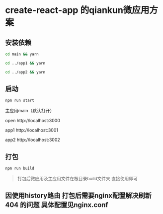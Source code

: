 # create-react-app 的qiankun微应用方案


## 安装依赖

```bash
cd main && yarn

cd ../app1 && yarn

cd ../app2 && yarn 
```

## 启动

```bash
npm run start
```

主应用main（默认打开）

open http://localhost:3000

app1
http://localhost:3001

app2
http://localhost:3002

## 打包

```bash
npm run build
```

> 打包后微应用及主应用文件在根目录build文件夹 直接使用即可

## 因使用history路由 打包后需要nginx配置解决刷新 404 的问题 具体配置见nginx.conf
